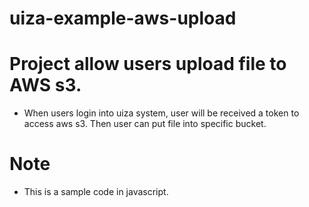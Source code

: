 # uiza-example-aws-upload

# Project allow users upload file to AWS s3.

* When users login into uiza system, user will be received a token to access aws s3. Then user can put file into specific bucket.

# Note
* This is a sample code in javascript.
